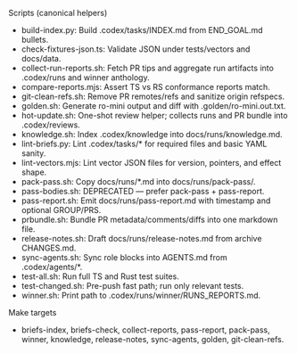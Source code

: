 Scripts (canonical helpers)

- build-index.py: Build .codex/tasks/INDEX.md from END_GOAL.md bullets.
- check-fixtures-json.ts: Validate JSON under tests/vectors and docs/data.
- collect-run-reports.sh: Fetch PR tips and aggregate run artifacts into .codex/runs and winner anthology.
- compare-reports.mjs: Assert TS vs RS conformance reports match.
- git-clean-refs.sh: Remove PR remotes/refs and sanitize origin refspecs.
- golden.sh: Generate ro-mini output and diff with .golden/ro-mini.out.txt.
- hot-update.sh: One-shot review helper; collects runs and PR bundle into .codex/reviews.
- knowledge.sh: Index .codex/knowledge into docs/runs/knowledge.md.
- lint-briefs.py: Lint .codex/tasks/* for required files and basic YAML sanity.
- lint-vectors.mjs: Lint vector JSON files for version, pointers, and effect shape.
- pack-pass.sh: Copy docs/runs/*.md into docs/runs/pack-pass/.
- pass-bodies.sh: DEPRECATED — prefer pack-pass + pass-report.
- pass-report.sh: Emit docs/runs/pass-report.md with timestamp and optional GROUP/PRS.
- prbundle.sh: Bundle PR metadata/comments/diffs into one markdown file.
- release-notes.sh: Draft docs/runs/release-notes.md from archive CHANGES.md.
- sync-agents.sh: Sync role blocks into AGENTS.md from .codex/agents/*.
- test-all.sh: Run full TS and Rust test suites.
- test-changed.sh: Pre-push fast path; run only relevant tests.
- winner.sh: Print path to .codex/runs/winner/RUNS_REPORTS.md.

Make targets
- briefs-index, briefs-check, collect-reports, pass-report, pack-pass, winner, knowledge, release-notes, sync-agents, golden, git-clean-refs.

